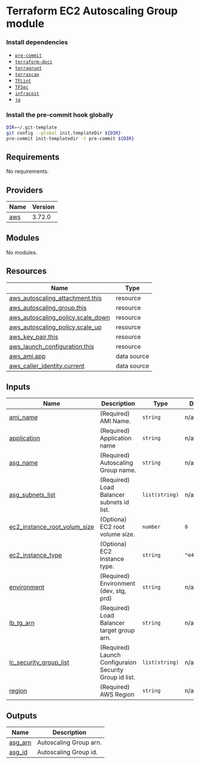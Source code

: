 # Terraform EC2 Autoscaling Group module

### Install dependencies

<!-- markdownlint-disable no-inline-html -->

* [`pre-commit`](https://pre-commit.com/#install)
* [`terraform-docs`](https://github.com/terraform-docs/terraform-docs)
* [`terragrunt`](https://terragrunt.gruntwork.io/docs/getting-started/install/)
* [`terrascan`](https://github.com/accurics/terrascan)
* [`TFLint`](https://github.com/terraform-linters/tflint)
* [`TFSec`](https://github.com/liamg/tfsec)
* [`infracost`](https://github.com/infracost/infracost)
* [`jq`](https://github.com/stedolan/jq)

### Install the pre-commit hook globally

```bash
DIR=~/.git-template
git config --global init.templateDir ${DIR}
pre-commit init-templatedir -t pre-commit ${DIR}
```

<!-- BEGINNING OF PRE-COMMIT-TERRAFORM DOCS HOOK -->
## Requirements

No requirements.

## Providers

| Name | Version |
|------|---------|
| <a name="provider_aws"></a> [aws](#provider\_aws) | 3.72.0 |

## Modules

No modules.

## Resources

| Name | Type |
|------|------|
| [aws_autoscaling_attachment.this](https://registry.terraform.io/providers/hashicorp/aws/latest/docs/resources/autoscaling_attachment) | resource |
| [aws_autoscaling_group.this](https://registry.terraform.io/providers/hashicorp/aws/latest/docs/resources/autoscaling_group) | resource |
| [aws_autoscaling_policy.scale_down](https://registry.terraform.io/providers/hashicorp/aws/latest/docs/resources/autoscaling_policy) | resource |
| [aws_autoscaling_policy.scale_up](https://registry.terraform.io/providers/hashicorp/aws/latest/docs/resources/autoscaling_policy) | resource |
| [aws_key_pair.this](https://registry.terraform.io/providers/hashicorp/aws/latest/docs/resources/key_pair) | resource |
| [aws_launch_configuration.this](https://registry.terraform.io/providers/hashicorp/aws/latest/docs/resources/launch_configuration) | resource |
| [aws_ami.app](https://registry.terraform.io/providers/hashicorp/aws/latest/docs/data-sources/ami) | data source |
| [aws_caller_identity.current](https://registry.terraform.io/providers/hashicorp/aws/latest/docs/data-sources/caller_identity) | data source |

## Inputs

| Name | Description | Type | Default | Required |
|------|-------------|------|---------|:--------:|
| <a name="input_ami_name"></a> [ami\_name](#input\_ami\_name) | (Required) AMI Name. | `string` | n/a | yes |
| <a name="input_application"></a> [application](#input\_application) | (Required) Application name | `string` | n/a | yes |
| <a name="input_asg_name"></a> [asg\_name](#input\_asg\_name) | (Required) Autoscaling Group name. | `string` | n/a | yes |
| <a name="input_asg_subnets_list"></a> [asg\_subnets\_list](#input\_asg\_subnets\_list) | (Required) Load Balancer subnets id list. | `list(string)` | n/a | yes |
| <a name="input_ec2_instance_root_volum_size"></a> [ec2\_instance\_root\_volum\_size](#input\_ec2\_instance\_root\_volum\_size) | (Optiona) EC2 root volume size. | `number` | `8` | no |
| <a name="input_ec2_instance_type"></a> [ec2\_instance\_type](#input\_ec2\_instance\_type) | (Optiona) EC2 Instance type. | `string` | `"m4.large"` | no |
| <a name="input_environment"></a> [environment](#input\_environment) | (Required) Environment (dev, stg, prd) | `string` | n/a | yes |
| <a name="input_lb_tg_arn"></a> [lb\_tg\_arn](#input\_lb\_tg\_arn) | (Required) Load Balancer target group arn. | `string` | n/a | yes |
| <a name="input_lc_security_group_list"></a> [lc\_security\_group\_list](#input\_lc\_security\_group\_list) | (Required) Launch Configuraion Security Group id list. | `list(string)` | n/a | yes |
| <a name="input_region"></a> [region](#input\_region) | (Required) AWS Region | `string` | n/a | yes |

## Outputs

| Name | Description |
|------|-------------|
| <a name="output_asg_arn"></a> [asg\_arn](#output\_asg\_arn) | Autoscaling Group arn. |
| <a name="output_asg_id"></a> [asg\_id](#output\_asg\_id) | Autoscaling Group id. |
<!-- END OF PRE-COMMIT-TERRAFORM DOCS HOOK -->
